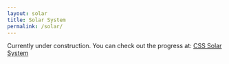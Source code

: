 ```yaml
---
layout: solar
title: Solar System
permalink: /solar/
---
```

Currently under construction. You can check out the progress at: <a href="http://s.codepen.io/SpazCool/debug/OXRjbP/bYAdyGbQLNOk">CSS Solar System</a>
